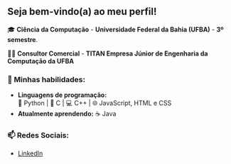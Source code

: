 ## Seja bem-vindo(a) ao meu perfil!

🎓  **Ciência da Computação** - **Universidade Federal da Bahia (UFBA)** - **3º semestre**.

💛🖤 **Consultor Comercial** - **TITAN Empresa Júnior de Engenharia da Computação da UFBA**

### 🚀 Minhas habilidades:
- **Linguagens de programação:**  
  🐍 Python | 🔧 C | 💻 C++ | 🌐 JavaScript, HTML e CSS
- **Atualmente aprendendo:** ☕ Java

### 📫 Redes Sociais:
- [LinkedIn](https://www.linkedin.com/in/arthurscorreia/)
